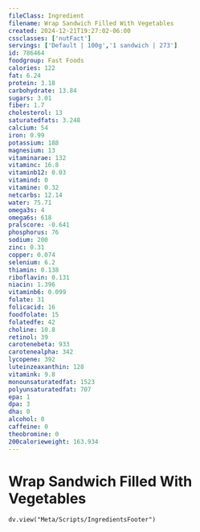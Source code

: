 ```yaml
---
fileClass: Ingredient
filename: Wrap Sandwich Filled With Vegetables
created: 2024-12-21T19:27:02-06:00
cssclasses: ['nutFact']
servings: ['Default | 100g','1 sandwich | 273']
id: 786464
foodgroup: Fast Foods
calories: 122
fat: 6.24
protein: 3.18
carbohydrate: 13.84
sugars: 3.01
fiber: 1.7
cholesterol: 13
saturatedfats: 3.248
calcium: 54
iron: 0.99
potassium: 188
magnesium: 13
vitaminarae: 132
vitaminc: 16.8
vitaminb12: 0.03
vitamind: 0
vitamine: 0.32
netcarbs: 12.14
water: 75.71
omega3s: 4
omega6s: 618
pralscore: -0.641
phosphorus: 76
sodium: 200
zinc: 0.31
copper: 0.074
selenium: 6.2
thiamin: 0.138
riboflavin: 0.131
niacin: 1.396
vitaminb6: 0.099
folate: 31
folicacid: 16
foodfolate: 15
folatedfe: 42
choline: 10.8
retinol: 39
carotenebeta: 933
carotenealpha: 342
lycopene: 392
luteinzeaxanthin: 128
vitamink: 9.8
monounsaturatedfat: 1523
polyunsaturatedfat: 707
epa: 1
dpa: 3
dha: 0
alcohol: 0
caffeine: 0
theobromine: 0
200calorieweight: 163.934
---
```


# Wrap Sandwich Filled With Vegetables

```dataviewjs
dv.view("Meta/Scripts/IngredientsFooter")
```